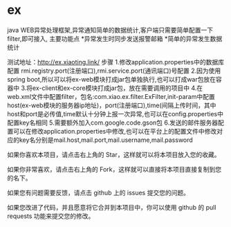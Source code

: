 # ex
java WEB异常处理框架,异常通知简单的数据统计,客户端只需要简单配置一下filter,即可接入,
主要功能点
*异常发生时同步发送报警邮箱
*简单的异常发生数据统计


测试地址：http://ex.xiaoting.link/
步骤
1.修改application.properties中的数据库配置 rmi.registry.port(注册端口),rmi.service.port(通讯端口)号配置
2.因为使用spring boot,所以可以将ex-web模块打成jar包单独执行,也可以打成war包放在容器中
3.将ex-client和ex-core模块打成jar包，放在需要调用的项目中
4.在web.xml文件中配置filter，包名:com.xiao.ex.filter.ExFilter,init-param中配置 host(ex-web模块的服务器ip地址)，port(注册端口),time(间隔上传时间，其中host和port是必传值,time默认十分钟上报一次异常,也可以在config.properties中配置key名相同
5.需要额外加入com.google.code.gson包
6.发送的邮件服务器配置可以在修改application.properties中修改,也可以在平台上的配置文件中修改对应的key名分别是mail.host,mail.port,mail.username,mail.password


如果你喜欢本项目，请点击右上角的 Star，这样就可以将本项目放入您的收藏。

如果你非常喜欢，请点击右上角的 Fork，这样就可以直接将本项目直接复制到您的名下。

如果您有问题需要反馈，请点击 github 上的 issues 提交您的问题。

如果您改进了代码，并且愿意将它合并到本项目中，你可以使用 github 的 pull requests 功能来提交您的修改。